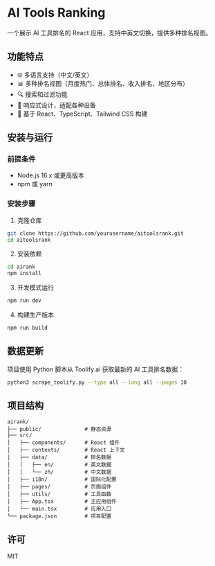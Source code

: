 # AI Tools Ranking

一个展示 AI 工具排名的 React 应用，支持中英文切换，提供多种排名视图。

## 功能特点

- 🌐 多语言支持（中文/英文）
- 📊 多种排名视图（月度热门、总体排名、收入排名、地区分布）
- 🔍 搜索和过滤功能
- 📱 响应式设计，适配各种设备
- 🚀 基于 React、TypeScript、Tailwind CSS 构建

## 安装与运行

### 前提条件

- Node.js 16.x 或更高版本
- npm 或 yarn

### 安装步骤

1. 克隆仓库

```bash
git clone https://github.com/yourusername/aitoolsrank.git
cd aitoolsrank
```

2. 安装依赖

```bash
cd airank
npm install
```

3. 开发模式运行

```bash
npm run dev
```

4. 构建生产版本

```bash
npm run build
```

## 数据更新

项目使用 Python 脚本从 Toolify.ai 获取最新的 AI 工具排名数据：

```bash
python3 scrape_toolify.py --type all --lang all --pages 10
```

## 项目结构

```
airank/
├── public/              # 静态资源
├── src/
│   ├── components/      # React 组件
│   ├── contexts/        # React 上下文
│   ├── data/            # 排名数据
│   │   ├── en/          # 英文数据
│   │   └── zh/          # 中文数据
│   ├── i18n/            # 国际化配置
│   ├── pages/           # 页面组件
│   ├── utils/           # 工具函数
│   ├── App.tsx          # 主应用组件
│   └── main.tsx         # 应用入口
└── package.json         # 项目配置
```

## 许可

MIT 